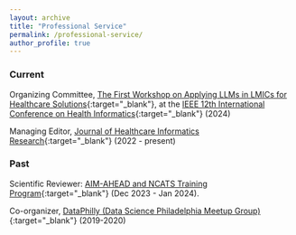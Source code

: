 ```yaml
---
layout: archive
title: "Professional Service"
permalink: /professional-service/
author_profile: true
---
```



### Current

Organizing Committee, [The First Workshop on Applying LLMs in LMICs for Healthcare Solutions](https://www.nivi.io/all4health){:target="_blank"}, at the [IEEE 12th International Conference on Health Informatics](https://ieeeichi2024.github.io/){:target="_blank"} (2024)

Managing Editor, [Journal of Healthcare Informatics Research](https://www.springer.com/journal/41666){:target="_blank"} (2022 - present)

### Past

Scientific Reviewer: [AIM-AHEAD and NCATS Training Program](https://www.aim-ahead.net/data-science-training-core/aim-ahead-and-ncats-training-program/){:target="_blank"} (Dec 2023 - Jan 2024).

Co-organizer, [DataPhilly (Data Science Philadelphia Meetup Group)](https://www.meetup.com/DataPhilly/){:target="_blank"} (2019-2020)
